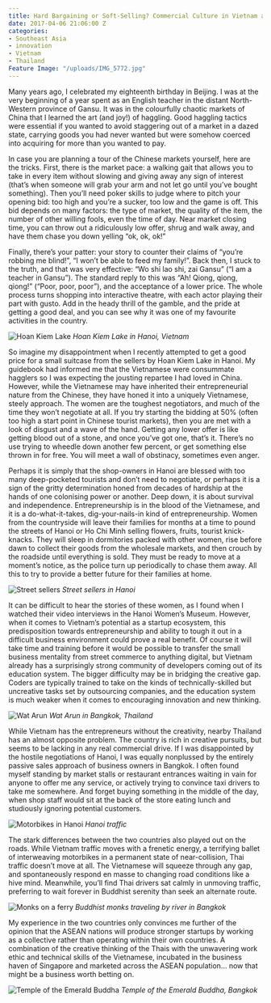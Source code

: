 ```yaml
---
title: Hard Bargaining or Soft-Selling? Commercial Culture in Vietnam and Thailand
date: 2017-04-06 21:06:00 Z
categories:
- Southeast Asia
- innovation
- Vietnam
- Thailand
Feature Image: "/uploads/IMG_5772.jpg"
---
```


Many years ago, I celebrated my eighteenth birthday in Beijing. I was at the very beginning of a year spent as an English teacher in the distant North-Western province of Gansu. It was in the colourfully chaotic markets of China that I learned the art (and joy!) of haggling. Good haggling tactics were essential if you wanted to avoid staggering out of a market in a dazed state, carrying goods you had never wanted but were somehow coerced into acquiring for more than you wanted to pay. 

In case you are planning a tour of the Chinese markets yourself, here are the tricks. First, there is the market pace: a walking gait that allows you to take in every item without slowing and giving away any sign of interest (that’s when someone will grab your arm and not let go until you’ve bought something). Then you’ll need poker skills to judge where to pitch your opening bid: too high and you’re a sucker, too low and the game is off. This bid depends on many factors: the type of market, the quality of the item, the number of other willing fools, even the time of day. Near market closing time, you can throw out a ridiculously low offer, shrug and walk away, and have them chase you down yelling “ok, ok, ok!” 

Finally, there’s your patter: your story to counter their claims of “you’re robbing me blind!”, “I won’t be able to feed my family!”. Back then, I stuck to the truth, and that was very effective: “Wo shi lao shi, zai Gansu” (“I am a teacher in Gansu”). The standard reply to this was “Ah! Qiong, qiong, qiong!” (“Poor, poor, poor”), and the acceptance of a lower price. The whole process turns shopping into interactive theatre, with each actor playing their part with gusto. Add in the heady thrill of the gamble, and the pride at getting a good deal, and you can see why it was one of my favourite activities in the country. 

![Hoan Kiem Lake](/uploads/IMG_5605.jpg)
*Hoan Kiem Lake in Hanoi, Vietnam*

So imagine my disappointment when I recently attempted to get a good price for a small suitcase from the sellers by Hoan Kiem Lake in Hanoi. My guidebook had informed me that the Vietnamese were consummate hagglers so I was expecting the jousting repartee I had loved in China. However, while the Vietnamese may have inherited their entrepreneurial nature from the Chinese, they have honed it into a uniquely Vietnamese, steely approach. The women are the toughest negotiators, and much of the time they won’t negotiate at all. If you try starting the bidding at 50% (often too high a start point in Chinese tourist markets), then you are met with a look of disgust and a wave of the hand. Getting any lower offer is like getting blood out of a stone, and once you’ve got one, that’s it. There’s no use trying to wheedle down another few percent, or get something else thrown in for free. You will meet a wall of obstinacy, sometimes even anger. 

Perhaps it is simply that the shop-owners in Hanoi are blessed with too many deep-pocketed tourists and don’t need to negotiate, or perhaps it is a sign of the gritty determination honed from decades of hardship at the hands of one colonising power or another. Deep down, it is about survival and independence. Entrepreneurship is in the blood of the Vietnamese, and it is a do-what-it-takes, dig-your-nails-in kind of entrepreneurship. Women from the countryside will leave their families for months at a time to pound the streets of Hanoi or Ho Chi Minh selling flowers, fruits, tourist knick-knacks. They will sleep in dormitories packed with other women, rise before dawn to collect their goods from the wholesale markets, and then crouch by the roadside until everything is sold. They must be ready to move at a moment’s notice, as the police turn up periodically to chase them away. All this to try to provide a better future for their families at home. 

![Street sellers](/uploads/IMG_5516.jpg)
*Street sellers in Hanoi*

It can be difficult to hear the stories of these women, as I found when I watched their video interviews in the Hanoi Women’s Museum. However, when it comes to Vietnam’s potential as a startup ecosystem, this predisposition towards entrepreneurship and ability to tough it out in a difficult business environment could prove a real benefit. Of course it will take time and training before it would be possible to transfer the small business mentality from street commerce to anything digital, but Vietnam already has a surprisingly strong community of developers coming out of its education system. The bigger difficulty may be in bridging the creative gap. Coders are typically trained to take on the kinds of technically-skilled but uncreative tasks set by outsourcing companies, and the education system is much weaker when it comes to encouraging innovation and new thinking. 

![Wat Arun](/uploads/IMG_5308.jpg)
*Wat Arun in Bangkok, Thailand*

While Vietnam has the entrepreneurs without the creativity, nearby Thailand has an almost opposite problem. The country is rich in creative pursuits, but seems to be lacking in any real commercial drive. If I was disappointed by the hostile negotiations of Hanoi, I was equally nonplussed by the entirely passive sales approach of business owners in Bangkok. I often found myself standing by market stalls or restaurant entrances waiting in vain for anyone to offer me any service, or actively trying to convince taxi drivers to take me somewhere. And forget buying something in the middle of the day, when shop staff would sit at the back of the store eating lunch and studiously ignoring potential customers. 

![Motorbikes in Hanoi](/uploads/IMG_5726.jpg)
*Hanoi traffic*

The stark differences between the two countries also played out on the roads. While Vietnam traffic moves with a frenetic energy, a terrifying ballet of interweaving motorbikes in a permanent state of near-collision, Thai traffic doesn’t move at all. The Vietnamese will squeeze through any gap, and spontaneously respond en masse to changing road conditions like a hive mind. Meanwhile, you’ll find Thai drivers sat calmly in unmoving traffic, preferring to wait forever in Buddhist serenity than seek an alternate route. 

![Monks on a ferry](/uploads/IMG_5374.jpg)
*Buddhist monks traveling by river in Bangkok*

My experience in the two countries only convinces me further of the opinion that the ASEAN nations will produce stronger startups by working as a collective rather than operating within their own countries. A combination of the creative thinking of the Thais with the unwavering work ethic and technical skills of the Vietnamese, incubated in the business haven of Singapore and marketed across the ASEAN population… now that might be a business worth betting on. 

![Temple of the Emerald Buddha](/uploads/IMG_5424.jpg)
*Temple of the Emerald Buddha, Bangkok*